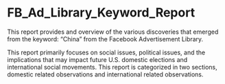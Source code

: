 # FB_Ad_Library_Keyword_Report
This report provides and overview of the various discoveries that emerged from the keyword: “China” from the Facebook Advertisement Library.

This report primarily focuses on social issues, political issues, and the implications that may impact future U.S. domestic elections and international social movements.
This report is categorized in two sections, domestic related observations and international related observations.
